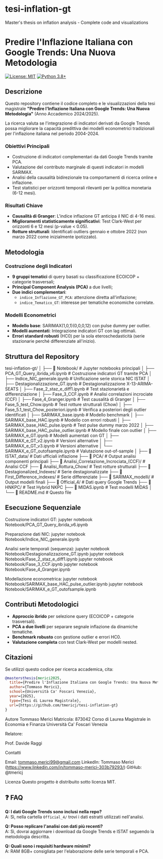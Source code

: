 # tesi-inflation-gt
Master's thesis on inflation analysis - Complete code and visualizations

# Predire l'Inflazione Italiana con Google Trends: Una Nuova Metodologia

[![License: MIT](https://img.shields.io/badge/License-MIT-yellow.svg)](https://opensource.org/licenses/MIT)
[![Python 3.8+](https://img.shields.io/badge/python-3.8+-blue.svg)](https://www.python.org/downloads/)

## Descrizione

Questo repository contiene il codice completo e le visualizzazioni della tesi magistrale **"Predire l'Inflazione Italiana con Google Trends: Una Nuova Metodologia"** (Anno Accademico 2024/2025).

La ricerca valuta se l'integrazione di indicatori derivati da Google Trends possa migliorare la capacità predittiva dei modelli econometrici tradizionali per l'inflazione italiana nel periodo 2004-2024.

### Obiettivi Principali

- Costruzione di indicatori complementari da dati Google Trends tramite PCA.
- Valutazione del contributo marginale di questi indicatori in modelli SARIMAX.
- Analisi della causalità bidirezionale tra comportamenti di ricerca online e inflazione.
- Test statistici per orizzonti temporali rilevanti per la politica monetaria (6-12 mesi).

### Risultati Chiave

- **Causalità di Granger**: L'indice inflazione GT anticipa il NIC di 4-16 mesi.
- **Miglioramenti statisticamente significativi**: Test Clark-West per orizzonti 6 e 12 mesi (p-value < 0.05).
- **Rotture strutturali**: Identificati outliers gennaio e ottobre 2022 (non marzo 2022 come inizialmente ipotizzato).


## Metodologia

### Costruzione degli Indicatori
- **9 gruppi tematici** di query basati su classificazione ECOICOP + categorie trasversali;
- **Principal Component Analysis (PCA)** a due livelli;
- **Due indici complementari**:
  - `indice_Inflazione_GT_PCA`: attenzione diretta all'inflazione;
  - `indice_Tematico_GT`: interesse per tematiche economiche correlate.

### Modelli Econometrici
- **Modello base**: SARIMAX(1,0,1)(0,0,0,12) con pulse dummy per outlier.
- **Modelli aumentati**: Integrazione indicatori GT con lag ottimali.
- **Errori standard robusti** (HC0) per la sola eteroschedasticità (serie stazionarie perché differenziate all'inizio).


## Struttura del Repository
tesi-inflation-gt/
│
├── 📂 Notebook/                                # Jupyter notebooks principali
│   ├──  PCA_GT_Query_ibrida_v6.ipynb           # Costruzione indicatori GT tramite PCA
│   ├──  Indice_NIC_generale.ipynb              # Unificazione serie storica NIC ISTAT
│   ├──  Destagionalizzazione_GT.ipynb          # Destagionalizzazione X-13-ARIMA-SEATS
│   ├──  Fase_2_staz_e_diff1.ipynb              # Test stazionarietà e differenziazione
│   ├──  Fase_3_CCF.ipynb                       # Analisi correlazioni incrociate (CCF)
│   ├──  Fase_4_Granger.ipynb                   # Test causalità di Granger
│   ├──  Fase_5_test_Chow.ipynb                 # Test rotture strutturali (Chow)
│   ├──  Fase_5.1_test_Chow_posteriori.ipynb    # Verifica a posteriori degli outlier identificati
│   ├──  SARIMAX_base.ipynb                     # Modello benchmark
│   ├──  SARIMAX_base_HAC.ipynb                 # Modello con errori robusti
│   ├──  SARIMAX_base_HAC_pulse.ipynb           # Test pulse dummy marzo 2022
│   ├──  SARIMAX_base_HAC_pulse_outlier.ipynb   # Modello finale con outlier
│   ├──  SARIMAX_e_GT.ipynb                     # Modelli aumentati con GT
│   ├──  SARIMAX_e_GT_v2.ipynb                  # Versioni alternative
│   ├──  SARIMAX_e_GT_v3.ipynb                  # Versioni alternative
│   └──  SARIMAX_e_GT_outofsample.ipynb         # Valutazione out-of-sample
│
├── 📂 ISTAT_data/                            # Dati ufficiali inflazione
├── 📂 PCA/                                   # Output analisi componenti principali
├── 📂 Analisi_Correlazione_Incrociata_(CCF)/ # Analisi CCF
├── 📂 Analisi_Rottura_Chow/                  # Test rotture strutturali
├── 📂 Destagionalized_Indexes/               # Serie destagionalizzate
├── 📂 First_Difference_indexes/              # Serie differenziate
├── 📂 SARIMAX_modelli/                       # Output modelli finali
├── 📂 Official_4/                            # Dati query Google Trends
├── 📂 HNKPC/                                 # Test Hybrid NKPC
├── 📂 MIDAS.ipynb                            # Test modelli MIDAS
│
└── 📄 README.md                              # Questo file




## Esecuzione Sequenziale
Costruzione indicatori GT:
jupyter notebook Notebook/PCA_GT_Query_ibrida_v6.ipynb

Preparazione dati NIC:
jupyter notebook Notebook/Indice_NIC_generale.ipynb

Analisi serie temporali (sequenza):
jupyter notebook Notebook/Destagionalizzazione_GT.ipynb
jupyter notebook Notebook/Fase_2_staz_e_diff1.ipynb
jupyter notebook Notebook/Fase_3_CCF.ipynb
jupyter notebook Notebook/Fase_4_Granger.ipynb

Modellazione econometrica:
jupyter notebook Notebook/SARIMAX_base_HAC_pulse_outlier.ipynb
jupyter notebook Notebook/SARIMAX_e_GT_outofsample.ipynb


## Contributi Metodologici

- **Approccio ibrido** per selezione query (ECOICOP + categorie trasversali).
- **PCA a due livelli** per separare segnale inflazione da dinamiche tematiche.
- **Benchmark robusto** con gestione outlier e errori HC0.
- **Valutazione completa** con test Clark-West per modelli nested.

## Citazioni

Se utilizzi questo codice per ricerca accademica, cita:

```bibtex
@mastersthesis{merici2025,
  title={Predire l'Inflazione Italiana con Google Trends: Una Nuova Metodologia},
  author={Tommaso Merici},
  school={Università Ca' Foscari Venezia},
  year={2025},
  type={Tesi di Laurea Magistrale},
  url={https://github.com/tmericj/tesi-inflation-gt}
}
```

Autore
Tommaso Merici
Matricola: 873042
Corso di Laurea Magistrale in Economia e Finanza
Università Ca' Foscari Venezia

Relatore:

Prof. Davide Raggi

Contatti

Email: tommaso.merici99@gmail.com
LinkedIn: Tommaso Merici (https://www.linkedin.com/in/tommaso-merici-303b79293/)
GitHub: @tmericj

Licenza
Questo progetto è distribuito sotto licenza MIT.


## ❓ FAQ

**Q: I dati Google Trends sono inclusi nella repo?**  
A: Sì, nella cartella `Official_4/` trovi i dati estratti utilizzati nell'analisi.

**Q: Posso replicare l'analisi con dati più recenti?**  
A: Sì, dovrai aggiornare i download da Google Trends e ISTAT seguendo la metodologia descritta.

**Q: Quali sono i requisiti hardware minimi?**  
A: RAM 8GB+ consigliata per l'elaborazione delle serie temporali e PCA.